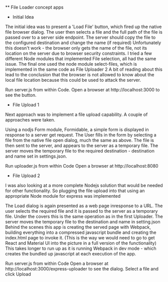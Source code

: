 ** File Loader concept apps

* Initial Idea

The initial idea was to present a 'Load File' button, which fired up the native file browser dialog. The user then selects a file and the full path of the file is passed over to a server side endpoint.
The server should copy the file to the configured destination and change the name (if required)
Unfortunately this doesn't work - the browser only gets the name of the file, not its location on the server due to browser security constraints.
I tried a few different Node modules that implemented File selection, all had the same issue. 
The final one used the node module select-files, which is implemented in the same code as File Uploader 2
A bit of reading about this lead to the conclusion that the browser is not allowed to know about the local file location because this could be used to attack the server.

Run server.js from within Code.
Open a browser at http://localhost:3000 to see the button.

* File Upload 1

Next approach was to implement a file upload capability. A couple of approaches were taken.

Using a nodjs Form module, Formidable, a simple form is displayed in response to a server get request.
The User fills in the form by selecting a file from the native file open dialog, much the same as above.
The file is then sent to the server, and appears to the server as a temporary file.
The server moves the temporary file to the required destination - destination and name set in settings.json.

Run uploader.js from within Code
Open a browser at http://localhost:8080

* File Upload 2

I was also looking at a more complete Nodejs solution that would be needed for other functionality. So plugging the file upload into that using an appropriate Node module for express was implemented

The Load dialog is again presented as a web page inresponse to a URL. The user selects the required file and it is passed to the server as a temporary file.
Under the covers this is the same operation as in the first Uploader.
The server moves the temporary file to the destination and name in setting.json
Behind the scenes this app is creating the served page with Webpack, building everything into a compressed javascript bundle and creating the index.html page to invoke it.
(This is the way we would need to go to get React and Material UI into the picture in a full version of the functionality)
This takes longer to run up as it is running Webpack in dev mode - which creates the bundled up javascript at each execution of the app.

Run server.js from within Code
Open a browser at http://localhost:3000/express-uploader to see the dialog.
Select a file and click Upload